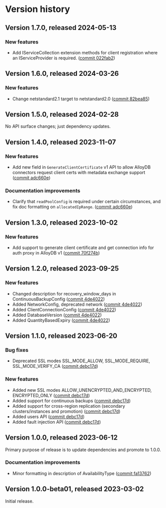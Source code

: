 # Version history

## Version 1.7.0, released 2024-05-13

### New features

- Add IServiceCollection extension methods for client registration where an IServiceProvider is required. ([commit 022fab2](https://github.com/googleapis/google-cloud-dotnet/commit/022fab203f28fb9c608972af7f8b83f571ae5694))

## Version 1.6.0, released 2024-03-26

### New features

- Change netstandard2.1 target to netstandard2.0 ([commit 82bea85](https://github.com/googleapis/google-cloud-dotnet/commit/82bea850661975b9750ac30753528cc9d2e05240))

## Version 1.5.0, released 2024-02-28

No API surface changes; just dependency updates.

## Version 1.4.0, released 2023-11-07

### New features

- Add new field in `GenerateClientCertificate` v1 API to allow AlloyDB connectors request client certs with metadata exchange support ([commit adc660e](https://github.com/googleapis/google-cloud-dotnet/commit/adc660e37b842eac165982bd8d1c8e479a11ba65))

### Documentation improvements

- Clarify that `readPoolConfig` is required under certain circumstances, and fix doc formatting on `allocatedIpRange`. ([commit adc660e](https://github.com/googleapis/google-cloud-dotnet/commit/adc660e37b842eac165982bd8d1c8e479a11ba65))

## Version 1.3.0, released 2023-10-02

### New features

- Add support to generate client certificate and get connection info for auth proxy in AlloyDB v1 ([commit 70f274b](https://github.com/googleapis/google-cloud-dotnet/commit/70f274b3403655350cb3db768ae678fda5543c22))

## Version 1.2.0, released 2023-09-25

### New features

- Changed description for recovery_window_days in ContinuousBackupConfig ([commit 4de4022](https://github.com/googleapis/google-cloud-dotnet/commit/4de402263662134af0f348db4d8d16dcbfc7799e))
- Added NetworkConfig, deprecated network ([commit 4de4022](https://github.com/googleapis/google-cloud-dotnet/commit/4de402263662134af0f348db4d8d16dcbfc7799e))
- Added ClientConnectionConfig ([commit 4de4022](https://github.com/googleapis/google-cloud-dotnet/commit/4de402263662134af0f348db4d8d16dcbfc7799e))
- Added DatabaseVersion ([commit 4de4022](https://github.com/googleapis/google-cloud-dotnet/commit/4de402263662134af0f348db4d8d16dcbfc7799e))
- Added QuantityBasedExpiry ([commit 4de4022](https://github.com/googleapis/google-cloud-dotnet/commit/4de402263662134af0f348db4d8d16dcbfc7799e))
## Version 1.1.0, released 2023-06-20

### Bug fixes

- Deprecated SSL modes SSL_MODE_ALLOW, SSL_MODE_REQUIRE, SSL_MODE_VERIFY_CA ([commit debc17d](https://github.com/googleapis/google-cloud-dotnet/commit/debc17db6a30676abaee3175bde76105bf4c6eb2))

### New features

- Added new SSL modes ALLOW_UNENCRYPTED_AND_ENCRYPTED, ENCRYPTED_ONLY ([commit debc17d](https://github.com/googleapis/google-cloud-dotnet/commit/debc17db6a30676abaee3175bde76105bf4c6eb2))
- Added support for continuous backups ([commit debc17d](https://github.com/googleapis/google-cloud-dotnet/commit/debc17db6a30676abaee3175bde76105bf4c6eb2))
- Added support for cross-region replication (secondary clusters/instances and promotion) ([commit debc17d](https://github.com/googleapis/google-cloud-dotnet/commit/debc17db6a30676abaee3175bde76105bf4c6eb2))
- Added users API ([commit debc17d](https://github.com/googleapis/google-cloud-dotnet/commit/debc17db6a30676abaee3175bde76105bf4c6eb2))
- Added fault injection API ([commit debc17d](https://github.com/googleapis/google-cloud-dotnet/commit/debc17db6a30676abaee3175bde76105bf4c6eb2))

## Version 1.0.0, released 2023-06-12

Primary purpose of release is to update dependencies and promote to 1.0.0.

### Documentation improvements

- Minor formatting in description of AvailabilityType ([commit fa13762](https://github.com/googleapis/google-cloud-dotnet/commit/fa13762d844bda825fd8caa4473c55c405e0c5b1))

## Version 1.0.0-beta01, released 2023-03-02

Initial release.
